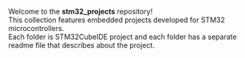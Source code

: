 Welcome to the **stm32_projects** repository!<br>
This collection features embedded projects developed for STM32 microcontrollers.<br>
Each folder is STM32CubeIDE project and each folder has a separate readme file that describes about the project.
